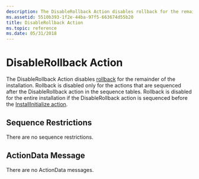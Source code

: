 ```yaml
---
description: The DisableRollback Action disables rollback for the remainder of the installation.
ms.assetid: 5510b393-1f2e-44ba-97f5-663674d55b20
title: DisableRollback Action
ms.topic: reference
ms.date: 05/31/2018
---
```


# DisableRollback Action

The DisableRollback Action disables [rollback](rollback-installation.md) for the remainder of the installation. Rollback is disabled only for the actions that are sequenced after the DisableRollback action in the sequence tables. Rollback is disabled for the entire installation if the DisableRollback action is sequenced before the [InstallInitialize action](installinitialize-action.md).

## Sequence Restrictions

There are no sequence restrictions.

## ActionData Message

There are no ActionData messages.

 

 



